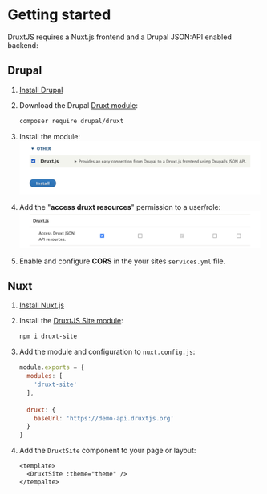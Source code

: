 # Getting started

DruxtJS requires a Nuxt.js frontend and a Drupal JSON:API enabled backend:

## Drupal

1. [Install Drupal](https://www.drupal.org/docs/installing-drupal)

2. Download the Drupal [Druxt module](https://www.drupal.org/project/druxt):

    ```sh
    composer require drupal/druxt
    ```

3. Install the module:
   ![Install the module](./images/install.png)

4. Add the "**access druxt resources**" permission to a user/role:
   ![Install the module](./images/permissions.png)

5. Enable and configure **CORS** in the your sites `services.yml` file.


## Nuxt

1. [Install Nuxt.js](https://nuxtjs.org/guide/installation/)

2. Install the [DruxtJS Site module](http://npmjs.com/package/druxt-site):

    ```sh
    npm i druxt-site
    ```

3. Add the module and configuration to `nuxt.config.js`:

    ```js
    module.exports = {
      modules: [
        'druxt-site'
      ],

      druxt: {
        baseUrl: 'https://demo-api.druxtjs.org'
      }
    }
    ```

4. Add the `DruxtSite` component to your page or layout:

    ```vue
    <template>
      <DruxtSite :theme="theme" />
    </tempalte>
    ```

